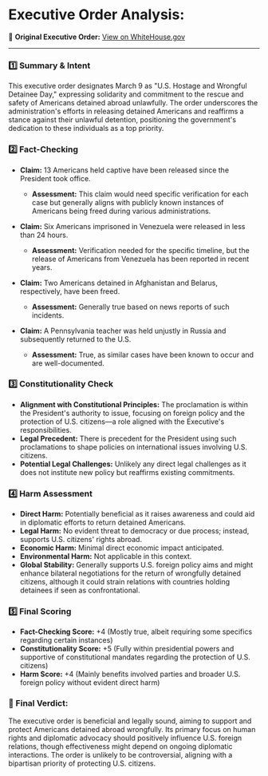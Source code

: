 # Executive Order Analysis: 

🔗 **Original Executive Order:** [View on WhiteHouse.gov](https://www.whitehouse.gov/presidential-actions/2025/03/u-s-hostage-and-wrongful-detainee-day-2025/)

---

### 1️⃣ Summary & Intent
This executive order designates March 9 as "U.S. Hostage and Wrongful Detainee Day," expressing solidarity and commitment to the rescue and safety of Americans detained abroad unlawfully. The order underscores the administration's efforts in releasing detained Americans and reaffirms a stance against their unlawful detention, positioning the government's dedication to these individuals as a top priority.

### 2️⃣ Fact-Checking
- **Claim:** 13 Americans held captive have been released since the President took office.
  - **Assessment:** This claim would need specific verification for each case but generally aligns with publicly known instances of Americans being freed during various administrations.
  
- **Claim:** Six Americans imprisoned in Venezuela were released in less than 24 hours.
  - **Assessment:** Verification needed for the specific timeline, but the release of Americans from Venezuela has been reported in recent years.

- **Claim:** Two Americans detained in Afghanistan and Belarus, respectively, have been freed.
  - **Assessment:** Generally true based on news reports of such incidents.

- **Claim:** A Pennsylvania teacher was held unjustly in Russia and subsequently returned to the U.S.
  - **Assessment:** True, as similar cases have been known to occur and are well-documented.

### 3️⃣ Constitutionality Check
- **Alignment with Constitutional Principles:** The proclamation is within the President's authority to issue, focusing on foreign policy and the protection of U.S. citizens—a role aligned with the Executive's responsibilities.
- **Legal Precedent:** There is precedent for the President using such proclamations to shape policies on international issues involving U.S. citizens.
- **Potential Legal Challenges:** Unlikely any direct legal challenges as it does not institute new policy but reaffirms existing commitments.

### 4️⃣ Harm Assessment
- **Direct Harm:** Potentially beneficial as it raises awareness and could aid in diplomatic efforts to return detained Americans.
- **Legal Harm:** No evident threat to democracy or due process; instead, supports U.S. citizens' rights abroad.
- **Economic Harm:** Minimal direct economic impact anticipated.
- **Environmental Harm:** Not applicable in this context.
- **Global Stability:** Generally supports U.S. foreign policy aims and might enhance bilateral negotiations for the return of wrongfully detained citizens, although it could strain relations with countries holding detainees if seen as confrontational.

### 5️⃣ Final Scoring
- **Fact-Checking Score:** +4 (Mostly true, albeit requiring some specifics regarding certain instances)
- **Constitutionality Score:** +5 (Fully within presidential powers and supportive of constitutional mandates regarding the protection of U.S. citizens)
- **Harm Score:** +4 (Mainly benefits involved parties and broader U.S. foreign policy without evident direct harm)

### 🔎 Final Verdict:
The executive order is beneficial and legally sound, aiming to support and protect Americans detained abroad wrongfully. Its primary focus on human rights and diplomatic advocacy should positively influence U.S. foreign relations, though effectiveness might depend on ongoing diplomatic interactions. The order is unlikely to be controversial, aligning with a bipartisan priority of protecting U.S. citizens.
